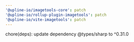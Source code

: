 ```yaml
---
'@upline-io/imagetools-core': patch
'@upline-io/rollup-plugin-imagetools': patch
'@upline-io/vite-imagetools': patch
---
```


chore(deps): update dependency @types/sharp to ^0.31.0
